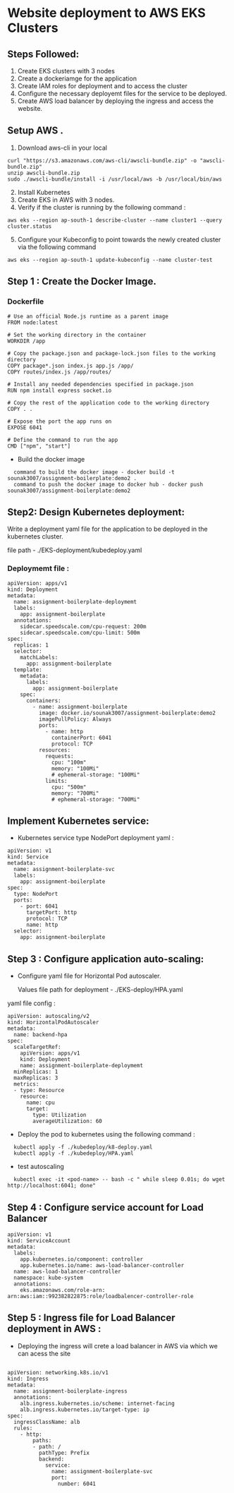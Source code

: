 # Website deployment to AWS EKS Clusters 

## Steps Followed:
1. Create EKS clusters with 3 nodes
2. Create a dockeriamge for the application
3. Create IAM roles for deployment and to access the cluster
4. Configure the necessary deployemt files for the service to be deployed.
5. Create AWS load balancer by deploying the ingress and access the website.

## Setup AWS .

1. Download aws-cli in your local
```
curl "https://s3.amazonaws.com/aws-cli/awscli-bundle.zip" -o "awscli-bundle.zip"
unzip awscli-bundle.zip
sudo ./awscli-bundle/install -i /usr/local/aws -b /usr/local/bin/aws
```
2. Install Kubernetes 
3. Create EKS in AWS with 3 nodes. 
4. Verify if the cluster is running by the following command : 
```
aws eks --region ap-south-1 describe-cluster --name cluster1 --query cluster.status
```
5. Configure your Kubeconfig to point towards the newly created cluster via the following command
```
aws eks --region ap-south-1 update-kubeconfig --name cluster-test
```

## Step 1 : Create the Docker Image. 

### Dockerfile

```
# Use an official Node.js runtime as a parent image
FROM node:latest

# Set the working directory in the container
WORKDIR /app

# Copy the package.json and package-lock.json files to the working directory
COPY package*.json index.js app.js /app/
COPY routes/index.js /app/routes/

# Install any needed dependencies specified in package.json
RUN npm install express socket.io

# Copy the rest of the application code to the working directory
COPY . .

# Expose the port the app runs on
EXPOSE 6041

# Define the command to run the app
CMD ["npm", "start"]

```
- Build the docker image
  
```
  command to build the docker image - docker build -t sounak3007/assignment-boilerplate:demo2 .
  command to push the docker image to docker hub - docker push sounak3007/assignment-boilerplate:demo2 
```

## Step2: Design Kubernetes deployment:

Write a deployment yaml file for the application to be deployed in the kubernetes cluster.

file path - ./EKS-deployment/kubedeploy.yaml

### Deploymemt file :

```
apiVersion: apps/v1
kind: Deployment
metadata:
  name: assignment-boilerplate-deploymemt
  labels:
    app: assignment-boilerplate
  annotations: 
    sidecar.speedscale.com/cpu-request: 200m
    sidecar.speedscale.com/cpu-limit: 500m
spec:
  replicas: 1
  selector:
    matchLabels:
      app: assignment-boilerplate
  template:
    metadata:
      labels:
        app: assignment-boilerplate
    spec:
      containers:
        - name: assignment-boilerplate
          image: docker.io/sounak3007/assignment-boilerplate:demo2
          imagePullPolicy: Always
          ports:
            - name: http
              containerPort: 6041
              protocol: TCP
          resources:
            requests:
              cpu: "100m"
              memory: "100Mi"
              # ephemeral-storage: "100Mi"
            limits:
              cpu: "500m"
              memory: "700Mi"
              # ephemeral-storage: "700Mi"

```
## Implement Kubernetes service:

- Kubernetes service type NodePort deployment yaml :
  
```
apiVersion: v1
kind: Service
metadata:
  name: assignment-boilerplate-svc
  labels:
    app: assignment-boilerplate    
spec:
  type: NodePort
  ports:
    - port: 6041
      targetPort: http
      protocol: TCP
      name: http
  selector:
    app: assignment-boilerplate
```
## Step 3 : Configure application auto-scaling:

- Configure yaml file for Horizontal Pod autoscaler.
  
  Values file path for deployment - ./EKS-deploy/HPA.yaml

yaml file config :
  
```
apiVersion: autoscaling/v2
kind: HorizontalPodAutoscaler
metadata:
  name: backend-hpa
spec:
  scaleTargetRef:
    apiVersion: apps/v1
    kind: Deployment
    name: assignment-boilerplate-deploymemt
  minReplicas: 1
  maxReplicas: 3
  metrics:
  - type: Resource
    resource:
      name: cpu
      target:
        type: Utilization
        averageUtilization: 60

   ```

- Deploy the pod to kubernetes using the following command :
  
```
  kubectl apply -f ./kubedeploy/k8-deploy.yaml
  kubectl apply -f ./kubedeploy/HPA.yaml
```  
- test autoscaling
```
  kubectl exec -it <pod-name> -- bash -c " while sleep 0.01s; do wget http://localhost:6041; done"

```
## Step 4 : Configure service account for Load Balancer

```
apiVersion: v1
kind: ServiceAccount
metadata:
  labels:
    app.kubernetes.io/component: controller
    app.kubernetes.io/name: aws-load-balancer-controller
  name: aws-load-balancer-controller
  namespace: kube-system
  annotations:
    eks.amazonaws.com/role-arn: arn:aws:iam::992382822875:role/loadbalencer-controller-role
```

## Step 5 : Ingress file for Load Balancer deployment in AWS :

- Deploying the ingress will crete a load balancer in AWS via which we can acess the site

```

apiVersion: networking.k8s.io/v1
kind: Ingress
metadata:
  name: assignment-boilerplate-ingress
  annotations:
    alb.ingress.kubernetes.io/scheme: internet-facing
    alb.ingress.kubernetes.io/target-type: ip
spec:
  ingressClassName: alb
  rules:
    - http:
        paths:
        - path: /
          pathType: Prefix
          backend:
            service:
              name: assignment-boilerplate-svc
              port:
                number: 6041

```


